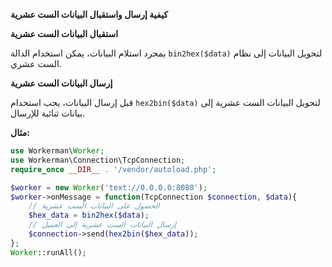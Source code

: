 **كيفية إرسال واستقبال البيانات الست عشرية**

**استقبال البيانات الست عشرية**

بمجرد استلام البيانات، يمكن استخدام الدالة `bin2hex($data)` لتحويل البيانات إلى نظام الست عشري.

**إرسال البيانات الست عشرية**

قبل إرسال البيانات، يجب استخدام `hex2bin($data)` لتحويل البيانات الست عشرية إلى بيانات ثنائية للإرسال.

**مثال:**

```php
use Workerman\Worker;
use Workerman\Connection\TcpConnection;
require_once __DIR__ . '/vendor/autoload.php';

$worker = new Worker('text://0.0.0.0:8080');
$worker->onMessage = function(TcpConnection $connection, $data){
    // الحصول على البيانات الست عشرية
    $hex_data = bin2hex($data);
    // إرسال البيانات الست عشرية إلى العميل
    $connection->send(hex2bin($hex_data));
};
Worker::runAll();
```
